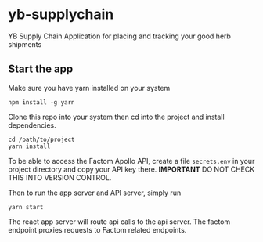 # yb-supplychain
YB Supply Chain Application for placing and tracking your good herb shipments

## Start the app
Make sure you have yarn installed on your system

```
npm install -g yarn
```

Clone this repo into your system then cd into the project and install dependencies.

```
cd /path/to/project
yarn install
```

To be able to access the Factom Apollo API, create a file `secrets.env`
in your project directory and copy your API key there. **IMPORTANT** DO NOT
CHECK THIS INTO VERSION CONTROL.

Then to run the app server and API server, simply run

```
yarn start
```

The react app server will route api calls to the api server. The factom endpoint
proxies requests to Factom related endpoints.
